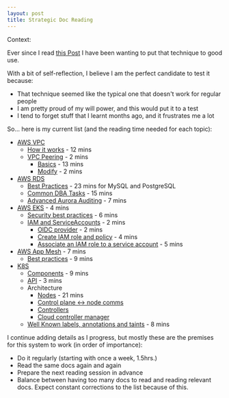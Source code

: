 ```yaml
---
layout: post
title: Strategic Doc Reading
---
```

Context:  


Ever since I read [this Post](https://acloudguru.com/blog/engineering/the-career-changing-art-of-reading-the-docs) I have been wanting to put that technique to good use.

With a bit of self-reflection, I believe I am the perfect candidate to test it because:
- That technique seemed like the typical one that doesn't work for regular people
- I am pretty proud of my will power, and this would put it to a test
- I tend to forget stuff that I learnt months ago, and it frustrates me a lot

So... here is my current list (and the reading time needed for each topic):
- [AWS VPC](https://docs.aws.amazon.com/vpc/latest/userguide/what-is-amazon-vpc.html)
  - [How it works](https://docs.aws.amazon.com/vpc/latest/userguide/how-it-works.html) - 12 mins
  - [VPC Peering](https://docs.aws.amazon.com/vpc/latest/peering/what-is-vpc-peering.html) - 2 mins
    - [Basics](https://docs.aws.amazon.com/vpc/latest/peering/vpc-peering-basics.html) - 13 mins
    - [Modify](https://docs.aws.amazon.com/vpc/latest/peering/modify-peering-connections.html) - 2 mins
- [AWS RDS](https://docs.aws.amazon.com/AmazonRDS/latest/UserGuide/Welcome.html)
  - [Best Practices](https://docs.aws.amazon.com/AmazonRDS/latest/UserGuide/CHAP_BestPractices.html) - 23 mins for MySQL and PostgreSQL
  - [Common DBA Tasks](https://docs.aws.amazon.com/AmazonRDS/latest/UserGuide/Appendix.MySQL.CommonDBATasks.html) - 15 mins
  - [Advanced Aurora Auditing](https://docs.aws.amazon.com/AmazonRDS/latest/AuroraUserGuide/AuroraMySQL.Auditing.html) - 7 mins
- [AWS EKS](https://docs.aws.amazon.com/eks/latest/userguide/what-is-eks.html) - 4 mins
  -  [Security best practices](https://docs.aws.amazon.com/eks/latest/userguide/best-practices-security.html) - 6 mins
  - [IAM and ServiceAccounts](https://docs.aws.amazon.com/eks/latest/userguide/iam-roles-for-service-accounts.html) - 2 mins
    - [OIDC provider](https://docs.aws.amazon.com/eks/latest/userguide/enable-iam-roles-for-service-accounts.html) - 2 mins
    - [Create IAM role and policy](https://docs.aws.amazon.com/eks/latest/userguide/create-service-account-iam-policy-and-role.html) - 4 mins
    - [Associate an IAM role to a service account](https://docs.aws.amazon.com/eks/latest/userguide/specify-service-account-role.html) - 5 mins
- [AWS App Mesh](https://docs.aws.amazon.com/app-mesh/latest/userguide/what-is-app-mesh.html) - 7 mins
  - [Best practices](https://docs.aws.amazon.com/app-mesh/latest/userguide/best-practices.html) - 9 mins
- [K8S](https://kubernetes.io/docs/home/)
  - [Components](https://kubernetes.io/docs/concepts/overview/components/) - 9 mins
  - [API](https://kubernetes.io/docs/concepts/overview/kubernetes-api/) - 3 mins
  - Architecture
    - [Nodes](https://kubernetes.io/docs/concepts/architecture/nodes/) - 21 mins
    - [Control plane <-> node comms](https://kubernetes.io/docs/concepts/architecture/control-plane-node-communication/)
    - [Controllers](https://kubernetes.io/docs/concepts/architecture/controller/)
    - [Cloud controller manager](https://kubernetes.io/docs/concepts/architecture/cloud-controller/)
  - [Well Known labels, annotations and taints](https://kubernetes.io/docs/reference/labels-annotations-taints/) - 8 mins

I continue adding details as I progress, but mostly these are the premises for this system to work (in order of importance):
- Do it regularly (starting with once a week, 1.5hrs.)
- Read the same docs again and again
- Prepare the next reading session in advance
- Balance between having too many docs to read and reading relevant docs. Expect constant corrections to the list because of this.


